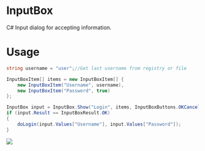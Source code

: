 InputBox
========

C# Input dialog for accepting information.

Usage
=====

```C#
string username = "user";//Get last username from registry or file

InputBoxItem[] items = new InputBoxItem[] {
    new InputBoxItem("Username", username),
    new InputBoxItem("Password", true)
};

InputBox input = InputBox.Show("Login", items, InputBoxButtons.OKCancel);
if (input.Result == InputBoxResult.OK)
{
    doLogin(input.Values["Username"], input.Values["Password"]);
}
```
![](http://uzitech.github.io/images/inputbox1.png)
